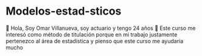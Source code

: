 # Modelos-estad-sticos

👋 Hola, Soy Omar Villanueva, soy actuario y tengo 24 años
👀 Este curso me interesó como método de titulación porque en mi trabajo
justamente pertenezco al área de estadística y pienso que este curso me
ayudaría mucho
